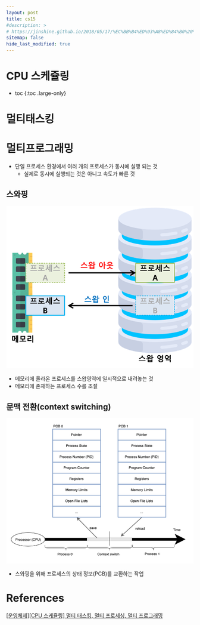 ```yaml
---
layout: post
title: cs15
#description: >
# https://jinshine.github.io/2018/05/17/%EC%BB%B4%ED%93%A8%ED%84%B0%20%EA%B8%B0%EC%B4%88/%EB%A9%94%EB%AA%A8%EB%A6%AC%EA%B5%AC%EC%A1%B0/
sitemap: false
hide_last_modified: true
---
```

# CPU 스케쥴링

* toc
{:toc .large-only}

# 멀티태스킹

# 멀티프로그래밍
- 단일 프로세스 환경에서 여러 개의 프로세스가 동시에 실행 되는 것
  - 실제로 동시에 실행되는 것은 아니고 속도가 빠른 것

## 스와핑
![](/assets/img/cs/swap.png)
- 메모리에 올라온 프로세스를 스왑영역에 일시적으로 내려놓는 것
- 메모리에 존재하는 프로세스 수를 조절

## 문맥 전환(context switching)
![](/assets/img/cs/contextswitch.png)
- 스와핑을 위해 프로세스의 상태 정보(PCB)를 교환하는 작업

# References
[[운영체제][CPU 스케쥴링] 멀티 태스킹, 멀티 프로세싱, 멀티 프로그래밍](https://velog.io/@redgem92/%EC%9A%B4%EC%98%81%EC%B2%B4%EC%A0%9C-CPU-%EC%8A%A4%EC%BC%80%EC%A5%B4%EB%A7%81-%EB%A9%80%ED%8B%B0-%ED%83%9C%EC%8A%A4%ED%82%B9-%EB%A9%80%ED%8B%B0-%ED%94%84%EB%A1%9C%EC%84%B8%EC%8B%B1-%EB%A9%80%ED%8B%B0-%ED%94%84%EB%A1%9C%EA%B7%B8%EB%9E%98%EB%B0%8D)

